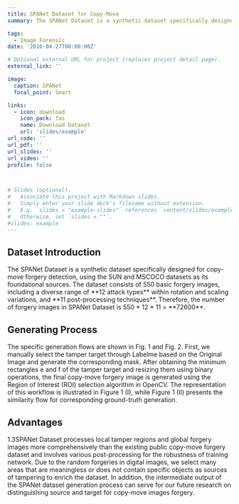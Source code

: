```yaml
---
title: SPANet Dataset for Copy-Move
summary: The SPANet Dataset is a synthetic dataset specifically designed for copy-move forgery detection, using the SUN and MSCOCO datasets as its foundational sources. The dataset consists of 550 basic forgery images, including a diverse range of **12 attack types** within rotation and scaling variations, and **11 post-processing techniques**. Therefore, the number of forgery images in SPANet Dataset is 550 * 12 * 11 = **72600**.

tags:
  - Image Forensic
date: '2016-04-27T00:00:00Z'

# Optional external URL for project (replaces project detail page).
external_link: ''

image:
  caption: SPANet
  focal_point: Smart

links:
  - icon: download
    icon_pack: fas
    name: Download Dataset
    url: 'slides/example'
url_code: ''
url_pdf: ''
url_slides: ''
url_video: ''
profile: false



# Slides (optional).
#   Associate this project with Markdown slides.
#   Simply enter your slide deck's filename without extension.
#   E.g. `slides = "example-slides"` references `content/slides/example-slides.md`.
#   Otherwise, set `slides = ""`.
#slides: example
---
```

## Dataset Introduction
<div class="justify-align">
The SPANet Dataset is a synthetic dataset specifically designed for copy-move forgery detection, using the SUN and MSCOCO datasets as its foundational sources. The dataset consists of 550 basic forgery images, including a diverse range of **12 attack types** within rotation and scaling variations, and **11 post-processing techniques**. Therefore, the number of forgery images in SPANet Dataset is 550 * 12 * 11 = **72600**.
</div>

## Generating Process
<div class="justify-align">
The specific generation flows are shown in Fig. 1 and Fig. 2. First, we manually select the tamper target through Labelme based on the Original Image and generate the corresponding mask. After obtaining the minimum rectangles e and f of the tamper target and resizing them using binary operations, the final copy-move forgery image is generated using the Region of Interest (ROI) selection algorithm in OpenCV. The representation of this workflow is illustrated in Figure 1 (I), while Figure 1 (II) presents the similarity flow for corresponding ground-truth generation.
</div>

## Advantages
<div class="justify-align">
1.3SPANet Dataset processes local tamper regions and global forgery images more comprehensively than the existing public copy-move forgery dataset and involves various post-processing for the robustness of training network. Due to the random forgeries in digital images, we select many areas that are meaningless or does not contain specific objects as sources of tampering to enrich the dataset. In addition, the intermediate output of the SPANet dataset generation process can serve for our future research on distinguishing source and target for copy-move images forgery.
</div>
